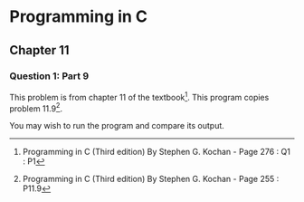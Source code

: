 # Programming in C
## Chapter 11
### Question 1: Part 9

This problem is from chapter 11 of the textbook[^1]. This program copies problem 11.9[^2].

You may wish to run the program and compare its output.


[^1]: Programming in C (Third edition) By Stephen G. Kochan - Page 276 : Q1 : P1
[^2]: Programming in C (Third edition) By Stephen G. Kochan - Page 255 : P11.9